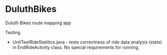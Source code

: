 # DuluthBikes
Duluth Bikes route mapping app


Testing
- UnitTestRideStatitics.java - tests correctness of ride data analysis (stats) in EndRideActivity class. No special requirements for running.
